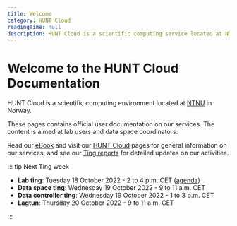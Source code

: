 ```yaml
---
title: Welcome
category: HUNT Cloud
readingTime: null
description: HUNT Cloud is a scientific computing service located at NTNU in Norway. These pages contains official user documentation on our cloud services. Their content is aimed at lab users.
---
```


# Welcome to the HUNT Cloud Documentation

HUNT Cloud is a scientific computing environment located at [NTNU](https://www.ntnu.edu/) in Norway.

These pages contains official user documentation on our services. The content is aimed at lab users and data space coordinators.

Read our [eBook](https://assets.hdc.ntnu.no/assets/ebook-hunt-cloud-services.pdf) and visit our [HUNT Cloud](https://www.ntnu.edu/mh/huntcloud) pages for general information on our services, and see our [Ting reports](/tingweek/#reports) for detailed updates on our activities.

::: tip Next Ting week

- **Lab ting**: Tuesday 18 October 2022 - 2 to 4 p.m. CET ([agenda](https://assets.hdc.ntnu.no/assets/tingweek/hunt-cloud-tingweek7-labting-agenda.pdf))
- **Data space ting**: Wednesday 19 October 2022 - 9 to 11 a.m. CET
- **Data controller ting**: Wednesday 19 October 2022 - 1 to 3 p.m. CET
- **Lagtun**: Thursday 20 October 2022 - 9 to 11 a.m. CET

:::
